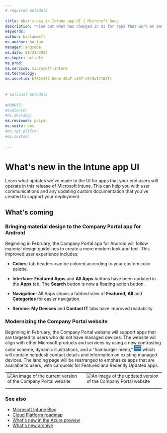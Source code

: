 ```yaml
---
# required metadata

title: What's new in Intune app UI | Microsoft Docs
description: "Find out what has changed in UI for apps that work on end user devices with Intune."
keywords:
author: barlanmsft
ms.author: barlan
manager: angrobe
ms.date: 01/31/2017
ms.topic: article
ms.prod:
ms.service: microsoft-intune
ms.technology:
ms.assetid: b782e382-8deb-48a7-a437-d7c5a17163f1


# optional metadata

#ROBOTS:
#audience:
#ms.devlang:
ms.reviewer: priyar
ms.suite: ems
#ms.tgt_pltfrm:
#ms.custom:

---
```

# What's new in the Intune app UI
Learn what updates we've made to the UI for apps that your end users will operate in this release of Microsoft Intune. This can help you with user communications and any updating custom documentation that you've created to support your deployment.

## What's coming

### Bringing material design to the Company Portal app for Android <!--621622, announced 1702-->
Beginning in February, the Company Portal app for Android will follow material design guidelines to create a more modern look and feel. This improved user experience includes:

* __Colors__: tab headers can be colored according to your custom color palette.



* __Interface__: __Featured Apps__ and __All Apps__ buttons have been updated in the __Apps__ tab. The __Search__ button is now a floating action button.



* __Navigation__: All Apps shows a tabbed view of __Featured__, __All__ and __Categories__ for easier navigation.



* __Service__: __My Devices__ and __Contact IT__ tabs have improved readability.



### Modernizing the Company Portal website <!--753980, announced 1701-->
Beginning in February, the Company Portal website will support apps that are targeted to users who do not have managed devices. The website will align with other Microsoft products and services by using a new contrasting color scheme, dynamic illustrations, and a "hamburger menu," ![Small image of the hamburger menu that is now added at the top left corner of the Company Portal website](../media/CP_hamburger_menu.png) which will contain helpdesk contact details and information on existing managed devices. The landing page will be rearranged to emphasize apps that are available to users, with carousels for Featured and Recently Updated apps.

<html>

<body>

<table>

<tr>

<td>

<img src="https://docs.microsoft.com/InTune/media/CP_website_before_Feb_2017.png" alt="An image of the current version of the Company Portal website" style="float: left; margin-right: 5px; margin-bottom: 10px;">

</td>

<!-- Column two -->

<td>

<img src="https://docs.microsoft.com/InTune/media/CP_website_after_Feb_2017.png" alt="An image of the updated version of the Company Portal website" style="float: right; margin-left: 5px; margin-bottom: 10px;">

</td>

</tr>

</table>

</body>

</html>


### See also
* [Microsoft Intune Blog](http://go.microsoft.com/fwlink/?LinkID=273882)
* [Cloud Platform roadmap](http://www.microsoft.com/en-us/server-cloud/roadmap/Indevelopment.aspx?TabIndex=0&dropValue=Intune)
* [What's new in the Azure preview](https://docs.microsoft.com/intune-azure/introduction/whats-new)
* [What's new archive](whats-new-archive.md)
